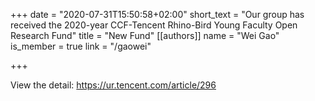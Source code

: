 +++
date = "2020-07-31T15:50:58+02:00"
short_text = "Our group has received the 2020-year CCF-Tencent Rhino-Bird Young Faculty Open Research Fund"
title = "New Fund"
[[authors]]
    name = "Wei Gao"
    is_member = true
    link = "/gaowei"

+++

View the detail: https://ur.tencent.com/article/296


